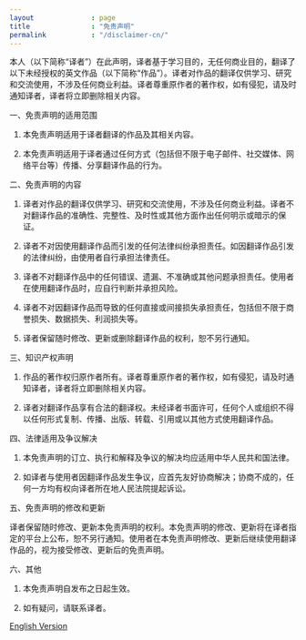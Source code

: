 ```yaml
---
layout              : page
title               : "免责声明"
permalink           : "/disclaimer-cn/"
---
```

本人（以下简称“译者”）在此声明，译者基于学习目的，无任何商业目的，翻译了以下未经授权的英文作品（以下简称“作品”）。译者对作品的翻译仅供学习、研究和交流使用，不涉及任何商业利益。译者尊重原作者的著作权，如有侵犯，请及时通知译者，译者将立即删除相关内容。

一、免责声明的适用范围

1. 本免责声明适用于译者翻译的作品及其相关内容。

2. 本免责声明适用于译者通过任何方式（包括但不限于电子邮件、社交媒体、网络平台等）传播、分享翻译作品的行为。

二、免责声明的内容

1. 译者对作品的翻译仅供学习、研究和交流使用，不涉及任何商业利益。译者不对翻译作品的准确性、完整性、及时性或其他方面作出任何明示或暗示的保证。

2. 译者不对因使用翻译作品而引发的任何法律纠纷承担责任。如因翻译作品引发的法律纠纷，由使用者自行承担法律责任。

3. 译者不对翻译作品中的任何错误、遗漏、不准确或其他问题承担责任。使用者在使用翻译作品时，应自行判断并承担风险。

4. 译者不对因翻译作品而导致的任何直接或间接损失承担责任，包括但不限于商誉损失、数据损失、利润损失等。

5. 译者保留随时修改、更新或删除翻译作品的权利，恕不另行通知。

三、知识产权声明

1. 作品的著作权归原作者所有。译者尊重原作者的著作权，如有侵犯，请及时通知译者，译者将立即删除相关内容。

2. 译者对翻译作品享有合法的翻译权。未经译者书面许可，任何个人或组织不得以任何形式复制、传播、出版、转载、引用或以其他方式使用翻译作品。

四、法律适用及争议解决

1. 本免责声明的订立、执行和解释及争议的解决均应适用中华人民共和国法律。

2. 如译者与使用者因翻译作品发生争议，应首先友好协商解决；协商不成的，任何一方均有权向译者所在地人民法院提起诉讼。

五、免责声明的修改和更新

译者保留随时修改、更新本免责声明的权利。本免责声明的修改、更新将在译者指定的平台上公布，恕不另行通知。使用者在本免责声明修改、更新后继续使用翻译作品的，视为接受修改、更新后的免责声明。

六、其他

1. 本免责声明自发布之日起生效。

2. 如有疑问，请联系译者。

[English Version](/disclaimer/)
